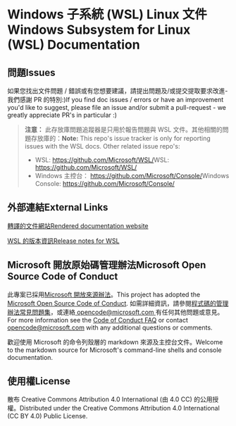 # <a name="windows-subsystem-for-linux-wsl-documentation"></a><span data-ttu-id="fd7d3-101">Windows 子系統 (WSL) Linux 文件</span><span class="sxs-lookup"><span data-stu-id="fd7d3-101">Windows Subsystem for Linux (WSL) Documentation</span></span>

## <a name="issues"></a><span data-ttu-id="fd7d3-102">問題</span><span class="sxs-lookup"><span data-stu-id="fd7d3-102">Issues</span></span>
<span data-ttu-id="fd7d3-103">如果您找出文件問題 / 錯誤或有您想要建議，請提出問題及/或提交提取要求改進-我們感謝 PR 的特別:)</span><span class="sxs-lookup"><span data-stu-id="fd7d3-103">If you find doc issues / errors or have an improvement you'd like to suggest, please file an issue and/or submit a pull-request - we greatly appreciate PR's in particular :)</span></span>

> <span data-ttu-id="fd7d3-104">**注意：** 此存放庫問題追蹤器是只用於報告問題與 WSL 文件。其他相關的問題存放庫的：</span><span class="sxs-lookup"><span data-stu-id="fd7d3-104">**Note:** This repo's issue tracker is only for reporting issues with the WSL docs. Other related issue repo's:</span></span>
> * <span data-ttu-id="fd7d3-105">WSL: https://github.com/Microsoft/WSL/</span><span class="sxs-lookup"><span data-stu-id="fd7d3-105">WSL: https://github.com/Microsoft/WSL/</span></span>
> * <span data-ttu-id="fd7d3-106">Windows 主控台： https://github.com/Microsoft/Console/</span><span class="sxs-lookup"><span data-stu-id="fd7d3-106">Windows Console: https://github.com/Microsoft/Console/</span></span>

## <a name="external-links"></a><span data-ttu-id="fd7d3-107">外部連結</span><span class="sxs-lookup"><span data-stu-id="fd7d3-107">External Links</span></span>

[<span data-ttu-id="fd7d3-108">轉譯的文件網站</span><span class="sxs-lookup"><span data-stu-id="fd7d3-108">Rendered documentation website</span></span>](https://docs.microsoft.com/windows/wsl/) 

[<span data-ttu-id="fd7d3-109">WSL 的版本資訊</span><span class="sxs-lookup"><span data-stu-id="fd7d3-109">Release notes for WSL</span></span>](https://docs.microsoft.com/en-us/windows/wsl/release-notes)

## <a name="microsoft-open-source-code-of-conduct"></a><span data-ttu-id="fd7d3-110">Microsoft 開放原始碼管理辦法</span><span class="sxs-lookup"><span data-stu-id="fd7d3-110">Microsoft Open Source Code of Conduct</span></span>

<span data-ttu-id="fd7d3-111">此專案已採用[Microsoft 開放來源辦法](https://opensource.microsoft.com/codeofconduct/)。</span><span class="sxs-lookup"><span data-stu-id="fd7d3-111">This project has adopted the [Microsoft Open Source Code of Conduct](https://opensource.microsoft.com/codeofconduct/).</span></span>
<span data-ttu-id="fd7d3-112">如需詳細資訊，請參閱[程式碼的管理辦法常見問題集](https://opensource.microsoft.com/codeofconduct/faq/)，或連絡[ opencode@microsoft.com ](mailto:opencode@microsoft.com)有任何其他問題或意見。</span><span class="sxs-lookup"><span data-stu-id="fd7d3-112">For more information see the [Code of Conduct FAQ](https://opensource.microsoft.com/codeofconduct/faq/) or contact [opencode@microsoft.com](mailto:opencode@microsoft.com) with any additional questions or comments.</span></span>

<span data-ttu-id="fd7d3-113">歡迎使用 Microsoft 的命令列殼層的 markdown 來源及主控台文件。</span><span class="sxs-lookup"><span data-stu-id="fd7d3-113">Welcome to the markdown source for Microsoft's command-line shells and console documentation.</span></span>

## <a name="license"></a><span data-ttu-id="fd7d3-114">使用權</span><span class="sxs-lookup"><span data-stu-id="fd7d3-114">License</span></span>
<span data-ttu-id="fd7d3-115">散布 Creative Commons Attribution 4.0 International (由 4.0 CC) 的公用授權。</span><span class="sxs-lookup"><span data-stu-id="fd7d3-115">Distributed under the Creative Commons Attribution 4.0 International (CC BY 4.0) Public License.</span></span>
